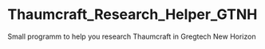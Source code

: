 # Thaumcraft_Research_Helper_GTNH

Small programm to help you research Thaumcraft in Gregtech New Horizon
